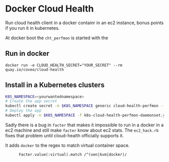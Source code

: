 # Docker Cloud Health

Run cloud health client in a docker containr in an ec2 instance, bonus points if you run it in kubernetes.


At docker boot the `cht_perfmon` is started with the 

## Run in docker

```
docker run -e CLOUD_HEALTH_SECRET="YOUR_SECRET" --rm quay.io/coveo/cloud-health
```

## Install in a Kubernetes clusters

```sh
K8S_NAMESPACE=<yourwantednamespace>
# Create the app secret
kubectl create secret -n $K8S_NAMESPACE generic cloud-health-perfmon --from-literal=cloud-health-secret="YOUR_SECRET"
# Deploy the app
kubectl apply -n $K8S_NAMESPACE -f k8s-cloud-health-perfmon-daemonset.yaml
```

Sadly there is a bug in `facter` that makes it impossible to run in a docker in a ec2 machine and still make `facter` know about ec2 stats. The `ec2_hack.rb` fixes that problem until cloud-health officially supports it.

It adds `docker` to the regex to match virtual container space.

```
      Facter.value(:virtual).match /^(xen|kvm|docker)/
```
